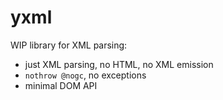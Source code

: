 # yxml

WIP library for XML parsing:

- just XML parsing, no HTML, no XML emission
- `nothrow @nogc`, no exceptions
- minimal DOM API
